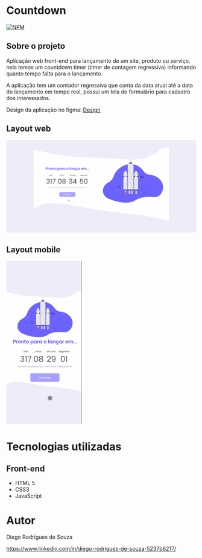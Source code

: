 # Countdown
[![NPM](https://img.shields.io/npm/l/react)](https://github.com/DiegooRSouza/social-tree/blob/main/LICENSE)

## Sobre o projeto

Aplicação web front-end para lançamento de um site, produto ou serviço, nela temos um countdown timer (timer de contagem regressiva) informando quanto tempo falta para o lançamento. 

A aplicação tem um contador regressiva que conta da data atual até a data do lançamento em tempo real, possui um tela de formulário para cadastro dos interessados.

Design da aplicação no figma: <a href="https://www.figma.com/file/5t2IIW7bq8UDehNXb4esus/DD-%2F-Countdown-(Copy)?node-id=0%3A1">Design</a>

## Layout web
<img src="https://github.com/DiegooRSouza/assets/blob/main/countdown-desktop.gif" alt="layoutweb" width="1200"/>

## Layout mobile
<img src="https://github.com/DiegooRSouza/assets/blob/main/countdown-mobile.gif" width="200"/>

# Tecnologias utilizadas
## Front-end
- HTML 5
- CSS3
- JavaScript

# Autor

Diego Rodrigues de Souza

https://www.linkedin.com/in/diego-rodrigues-de-souza-5237b6217/
